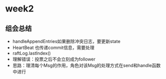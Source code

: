 # week2
## 组会总结
+ handleAppendEntries如果删除冲突日志，要更新state
+ HeartBeat 也传递commit信息，需要处理
+ raftLog.lastIndex()
+ 理解错误：投票之后不会立刻成为follower
+ 思路：理清每个Msg的作用，角色对该Msg的处理方式在send和handle函数中进行